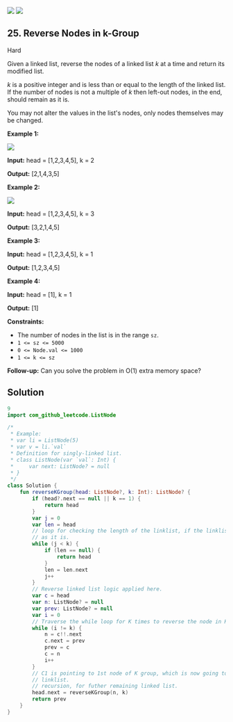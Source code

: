 [![](https://img.shields.io/github/stars/javadev/LeetCode-in-Kotlin?label=Stars&style=flat-square)](https://github.com/javadev/LeetCode-in-Kotlin)
[![](https://img.shields.io/github/forks/javadev/LeetCode-in-Kotlin?label=Fork%20me%20on%20GitHub%20&style=flat-square)](https://github.com/javadev/LeetCode-in-Kotlin/fork)

## 25\. Reverse Nodes in k-Group

Hard

Given a linked list, reverse the nodes of a linked list _k_ at a time and return its modified list.

_k_ is a positive integer and is less than or equal to the length of the linked list. If the number of nodes is not a multiple of _k_ then left-out nodes, in the end, should remain as it is.

You may not alter the values in the list's nodes, only nodes themselves may be changed.

**Example 1:**

![](https://assets.leetcode.com/uploads/2020/10/03/reverse_ex1.jpg)

**Input:** head = [1,2,3,4,5], k = 2

**Output:** [2,1,4,3,5]

**Example 2:**

![](https://assets.leetcode.com/uploads/2020/10/03/reverse_ex2.jpg)

**Input:** head = [1,2,3,4,5], k = 3

**Output:** [3,2,1,4,5]

**Example 3:**

**Input:** head = [1,2,3,4,5], k = 1

**Output:** [1,2,3,4,5]

**Example 4:**

**Input:** head = [1], k = 1

**Output:** [1]

**Constraints:**

*   The number of nodes in the list is in the range `sz`.
*   `1 <= sz <= 5000`
*   `0 <= Node.val <= 1000`
*   `1 <= k <= sz`

**Follow-up:** Can you solve the problem in O(1) extra memory space?

## Solution

```kotlin
9
import com_github_leetcode.ListNode

/*
 * Example:
 * var li = ListNode(5)
 * var v = li.`val`
 * Definition for singly-linked list.
 * class ListNode(var `val`: Int) {
 *     var next: ListNode? = null
 * }
 */
class Solution {
    fun reverseKGroup(head: ListNode?, k: Int): ListNode? {
        if (head?.next == null || k == 1) {
            return head
        }
        var j = 0
        var len = head
        // loop for checking the length of the linklist, if the linklist is less than k, then return
        // as it is.
        while (j < k) {
            if (len == null) {
                return head
            }
            len = len.next
            j++
        }
        // Reverse linked list logic applied here.
        var c = head
        var n: ListNode? = null
        var prev: ListNode? = null
        var i = 0
        // Traverse the while loop for K times to reverse the node in K groups.
        while (i != k) {
            n = c!!.next
            c.next = prev
            prev = c
            c = n
            i++
        }
        // C1 is pointing to 1st node of K group, which is now going to point to the next K group
        // linklist.
        // recursion, for futher remaining linked list.
        head.next = reverseKGroup(n, k)
        return prev
    }
}
```